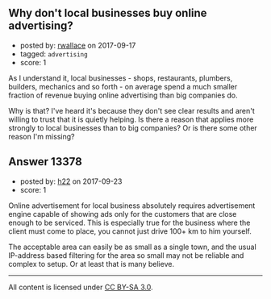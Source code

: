 ## Why don't local businesses buy online advertising?

- posted by: [rwallace](https://stackexchange.com/users/19529/rwallace) on 2017-09-17
- tagged: `advertising`
- score: 1

As I understand it, local businesses - shops, restaurants, plumbers, builders, mechanics and so forth - on average spend a much smaller fraction of revenue buying online advertising than big companies do.

Why is that? I've heard it's because they don't see clear results and aren't willing to trust that it is quietly helping. Is there a reason that applies more strongly to local businesses than to big companies? Or is there some other reason I'm missing?


## Answer 13378

- posted by: [h22](https://stackexchange.com/users/167824/h22) on 2017-09-23
- score: 1

Online advertisement for local business absolutely requires advertisement engine capable of showing ads only for the customers that are close enough to be serviced. This is especially true for the business where the client must come to place, you cannot just drive 100+ km to him yourself.

The acceptable area can easily be as small as a single town, and the usual IP-address based filtering for the area so small may not be reliable and complex to setup. Or at least that is many believe.



---

All content is licensed under [CC BY-SA 3.0](https://creativecommons.org/licenses/by-sa/3.0/).

